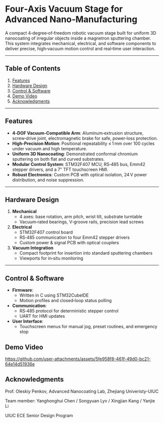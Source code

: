 # Four‑Axis Vacuum Stage for Advanced Nano‑Manufacturing

A compact 4‑degree‑of‑freedom robotic vacuum stage built for uniform 3D nanocoating of irregular objects inside a magnetron sputtering chamber. This system integrates mechanical, electrical, and software components to deliver precise, high‑vacuum motion control and real‑time user interaction.

---

## Table of Contents

1. [Features](#features)  
2. [Hardware Design](#hardware-design)  
3. [Control & Software](#control--software)
4. [Demo Video](#demo-video)
5. [Acknowledgments](#acknowledgments)  



   


---

## Features

- **4‑DOF Vacuum‑Compatible Arm**: Aluminum‑extrusion structure, screw‑drive joint, electromagnetic brake for safe, power‑loss protection.  
- **High‑Precision Motion**: Positional repeatability ≤ 1 mm over 100 cycles under vacuum and high temperature.  
- **Uniform 3D Nanocoating**: Demonstrated conformal chromium sputtering on both flat and curved substrates.  
- **Modular Control System**: STM32F407 MCU, RS‑485 bus, Emm42 stepper drivers, and a 7″ TFT touchscreen HMI.  
- **Robust Electronics**: Custom PCB with optical isolation, 24 V power distribution, and noise suppression.

---

## Hardware Design

1. **Mechanical**  
   - 4 axes: base rotation, arm pitch, wrist tilt, substrate turntable  
   - Vacuum‑rated bearings, V‑groove rails, precision lead screws  
2. **Electrical**  
   - STM32F407 control board  
   - RS‑485 communication to four Emm42 stepper drivers  
   - Custom power & signal PCB with optical couplers  
3. **Vacuum Integration**  
   - Compact footprint for insertion into standard sputtering chambers  
   - Viewports for in‑situ monitoring  

---

## Control & Software

- **Firmware**:  
  - Written in C using STM32CubeIDE  
  - Motion profiles and closed‑loop status polling  
- **Communication**:  
  - RS‑485 protocol for deterministic stepper control  
  - UART for HMI updates  
- **User Interface**:  
  - Touchscreen menus for manual jog, preset routines, and emergency stop

## Demo Video

https://github.com/user-attachments/assets/5fe958f8-461f-49d0-bc21-64e14d51936e

## Acknowledgments
Prof. Oleskiy Penkov, Advanced Nanocoating Lab, Zhejiang Univeristy-UIUC 

Team member: Yanghonghui Chen / Songyuan Lyv / Xingjian Kang / Yanjie Li 

UIUC ECE Senior Design Program

